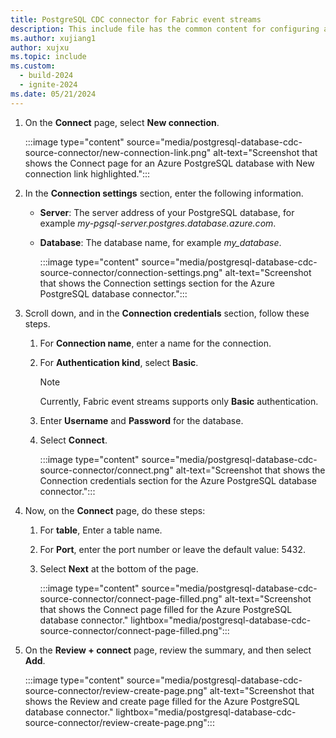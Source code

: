 ```yaml
---
title: PostgreSQL CDC connector for Fabric event streams
description: This include file has the common content for configuring a PostgreSQL Change Data Capture (CDC) connector for Fabric event streams and Real-Time hub.
ms.author: xujiang1
author: xujxu
ms.topic: include
ms.custom:
  - build-2024
  - ignite-2024
ms.date: 05/21/2024
---
```


1. On the **Connect** page, select **New connection**.

    :::image type="content" source="media/postgresql-database-cdc-source-connector/new-connection-link.png" alt-text="Screenshot that shows the Connect page for an Azure PostgreSQL database with New connection link highlighted.":::
1. In the **Connection settings** section, enter the following information.

   - **Server**: The server address of your PostgreSQL database, for example *my-pgsql-server.postgres.database.azure.com*.
   - **Database**: The database name, for example *my_database*.

        :::image type="content" source="media/postgresql-database-cdc-source-connector/connection-settings.png" alt-text="Screenshot that shows the Connection settings section for the Azure PostgreSQL database connector.":::
1. Scroll down, and in the **Connection credentials** section, follow these steps.
    1. For **Connection name**, enter a name for the connection. 
    1. For **Authentication kind**, select **Basic**. 
    
        > [!NOTE]
        > Currently, Fabric event streams supports only **Basic** authentication.
    1. Enter **Username** and **Password** for the database.   
    1. Select **Connect**.
   
        :::image type="content" source="media/postgresql-database-cdc-source-connector/connect.png" alt-text="Screenshot that shows the Connection credentials section for the Azure PostgreSQL database connector.":::
1. Now, on the **Connect** page, do these steps:
    1. For **table**, Enter a table name.
    1. For **Port**, enter the port number or leave the default value: 5432. 
    1. Select **Next** at the bottom of the page.

        :::image type="content" source="media/postgresql-database-cdc-source-connector/connect-page-filled.png" alt-text="Screenshot that shows the Connect page filled for the Azure PostgreSQL database connector." lightbox="media/postgresql-database-cdc-source-connector/connect-page-filled.png":::
1. On the **Review + connect** page, review the summary, and then select **Add**.

    :::image type="content" source="media/postgresql-database-cdc-source-connector/review-create-page.png" alt-text="Screenshot that shows the Review and create page filled for the Azure PostgreSQL database connector." lightbox="media/postgresql-database-cdc-source-connector/review-create-page.png":::
